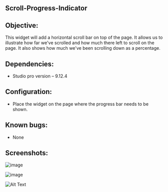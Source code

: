 ## Scroll-Progress-Indicator


## Objective:
This widget will add a horizontal scroll bar on top of the page. It allows us to illustrate how far we've scrolled and how much there left to scroll on the page. It also shows how much we've been scrolling down as a percentage.
## Dependencies:
* Studio pro version – 9.12.4
## Configuration:
* Place the widget on the page where the progress bar needs to be shown.
## Known bugs:
* None
## Screenshots:

![image](https://user-images.githubusercontent.com/126237001/223403954-f8b7180b-7042-4501-af87-582b72cac4fc.png)


![image](https://user-images.githubusercontent.com/126237001/223403988-4695a978-4931-4d6e-9ca1-705a20da165f.png)


![Alt Text](https://user-images.githubusercontent.com/126237001/223406246-70e2b71b-5f70-470e-80f7-42eeb3abbdeb.gif)


 
 
